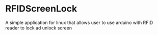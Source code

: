 # RFIDScreenLock
A simple application for linux that allows user to use arduino with RFID reader to lock ad unlock screen
